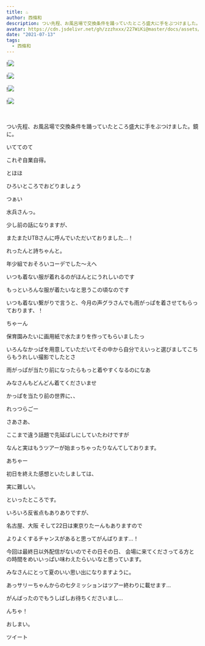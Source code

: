 ```yaml
---
title: ♨︎
author: 西條和
description: つい先程、お風呂場で交換条件を踊っていたところ盛大に手をぶつけました。鏡に。いててのてこれぞ自業自...
avatar: https://cdn.jsdelivr.net/gh/zzzhxxx/227WiKi@master/docs/assets/photo/avatar/nagomi.jpg
date: "2021-07-13"
tags:
  - 西條和
---
```


!![](https://cdn.jsdelivr.net/gh/zzzhxxx/227WiKi-image@master/blog-image/nagomi-2021-07-13_1.jpg)

!![](https://cdn.jsdelivr.net/gh/zzzhxxx/227WiKi-image@master/blog-image/nagomi-2021-07-13_2.jpg)

!![](https://cdn.jsdelivr.net/gh/zzzhxxx/227WiKi-image@master/blog-image/nagomi-2021-07-13_3.jpg)

!![](https://cdn.jsdelivr.net/gh/zzzhxxx/227WiKi-image@master/blog-image/nagomi-2021-07-13_4.jpg)



  ﻿














つい先程、お風呂場で交換条件を踊っていたところ盛大に手をぶつけました。鏡に。

















いててのて















これぞ自業自得。
















とほほ
















ひろいところでおどりましょう



















つぁい









水兵さんっ。











少し前の話になりますが、

またまたUTBさんに呼んでいただいておりました…！
















れったんと詩ちゃんと。










年少組でおそろいコーデでした〜えへ


















いつも着ない服が着れるのがほんとにうれしいのです














もっといろんな服が着たいなと思うこの頃なのです




























いつも着ない繋がりで言うと、今月の声グラさんでも雨がっぱを着させてもらっております、！













ちゃーん













保育園みたいに画用紙で水たまりを作ってもらいましたっ














いろんなかっぱを用意していただいてその中から自分でえいっと選びましてこちらもうれしい撮影でしたとさ























雨がっぱが当たり前になったらもっと着やすくなるのになあ


















みなさんもどんどん着てくださいませ




















かっぱを当たり前の世界に、、





れっつらごー























さあさあ、





ここまで違う話題で先延ばしにしていたわけですが


なんと実はもうツアーが始まっちゃったりなんてしております。














あちゃー





















初日を終えた感想といたしましては、







実に難しい。



といったところです。















いろいろ反省点もありありですが、




名古屋、大阪
そして22日は東京りたーんもありますので











よりよくするチャンスがあると思ってがんばります…！



















今回は最終日以外配信がないのでその日その日、
会場に来てくださってる方との時間をめいいっぱい味わえたらいいなと思っています。


















みなさんにとって夏のいい思い出になりますように。













































あっサリーちゃんからの七夕ミッションはツアー終わりに載せます…






がんばったのでもうしばしお待ちくださいまし…  

























んちゃ！





















おしまい。


ツイート



